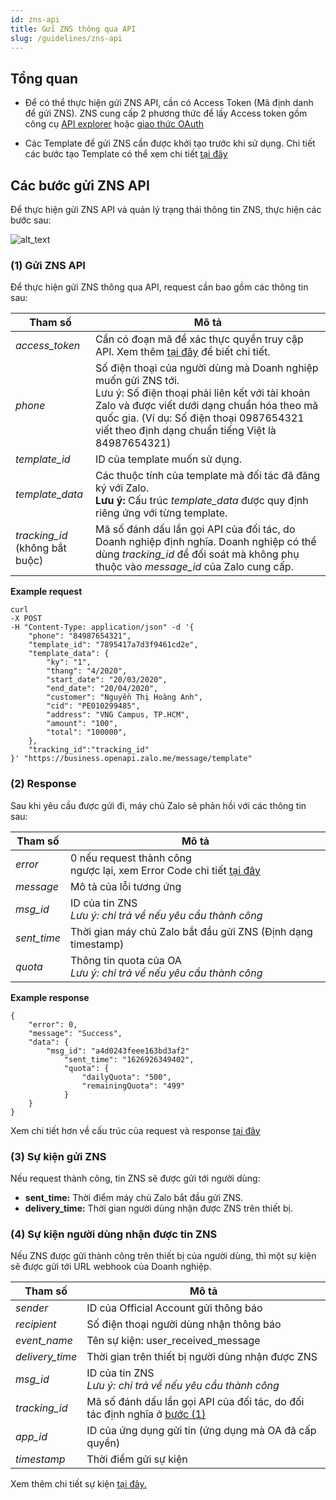 ```yaml
---
id: zns-api
title: Gửi ZNS thông qua API
slug: /guidelines/zns-api
---
```


## Tổng quan

- Để có thể thực hiện gửi ZNS API, cần có Access Token (Mã định danh để gửi ZNS). ZNS cung cấp 2 phương thức để lấy Access token gồm công cụ <ins>[API explorer](https://developers.zalo.me/docs/api/official-account-api/xac-thuc-va-uy-quyen/cach-2-xac-thuc-voi-cong-cu-api-explorer/phuong-thuc-lay-oa-access-token-su-dung-cong-cu-api-explorer-post-5004)</ins> hoặc <ins>[giao thức OAuth](https://developers.zalo.me/docs/api/official-account-api/xac-thuc-va-uy-quyen/cach-1-xac-thuc-voi-giao-thuc-oauth/yeu-cau-cap-moi-oa-access-token-post-4307)</ins>

- Các Template để gửi ZNS cần được khởi tạo trước khi sử dụng. Chi tiết các bước tạo Template có thể xem chi tiết <ins>[tại đây](https://zalo.cloud/blog/huong-dan-tao-mau-thong-bao-zns/aeubd8edy4g6bggevv)</ins>

## Các bước gửi ZNS API

Để thực hiện gửi ZNS API và quản lý trạng thái thông tin ZNS, thực hiện các bước sau:

![alt_text](../images/zns-api/1_1.png "zns api step")

### (1) Gửi ZNS API

Để thực hiện gửi ZNS thông qua API, request cần bao gồm các thông tin sau:

| Tham số                             | Mô tả                                                                                                                                                                                                                                                                |
| ----------------------------------- | -------------------------------------------------------------------------------------------------------------------------------------------------------------------------------------------------------------------------------------------------------------------- |
| _access_token_                      | Cần có đoạn mã để xác thực quyền truy cập API. Xem thêm <ins>[tại đây](https://developers.zalo.me/docs/api/official-account-api/phu-luc/official-account-access-token-post-4307)</ins> để biết chi tiết.                                                             |
| _phone_                             | Số điện thoại của người dùng mà Doanh nghiệp muốn gửi ZNS tới. <br /> Lưu ý: Số điện thoại phải liên kết với tài khoản Zalo và được viết dưới dạng chuẩn hóa theo mã quốc gia. (Ví dụ: Số điện thoại 0987654321 viết theo định dạng chuẩn tiếng Việt là 84987654321) |
| _template_id_                       | ID của template muốn sử dụng.                                                                                                                                                                                                                                        |
| _template_data_                     | Các thuộc tính của template mà đối tác đã đăng ký với Zalo. <br/> **Lưu ý:** Cấu trúc _template_data_ được quy định riêng ứng với từng template.                                                                                                                     |
| _tracking_id_ <br/>(không bắt buộc) | Mã số đánh dấu lần gọi API của đối tác, do Doanh nghiệp định nghĩa. Doanh nghiệp có thể dùng _tracking_id_ để đối soát mà không phụ thuộc vào _message_id_ của Zalo cung cấp.                                                                                        |

**Example request**

```curl
curl
-X POST
-H "Content-Type: application/json" -d '{
    "phone": "84987654321",
    "template_id": "7895417a7d3f9461cd2e",
    "template_data": {
        "ky": "1",
        "thang": "4/2020",
        "start_date": "20/03/2020",
        "end_date": "20/04/2020",
        "customer": "Nguyễn Thị Hoàng Anh",
        "cid": "PE010299485",
        "address": "VNG Campus, TP.HCM",
        "amount": "100",
        "total": "100000",
 	},
    "tracking_id":"tracking_id"
}' "https://business.openapi.zalo.me/message/template"
```

### (2) Response

Sau khi yêu cầu được gửi đi, máy chủ Zalo sẽ phản hồi với các thông tin sau:

| Tham số     | Mô tả                                                                                                                                                                                   |
| ----------- | --------------------------------------------------------------------------------------------------------------------------------------------------------------------------------------- |
| _error_     | 0 nếu request thành công <br />ngược lại, xem Error Code chi tiết <ins>[tại đây](https://developers.zalo.me/docs/api/zalo-notification-service-api/phu-luc/bang-ma-loi-post-5233)</ins> |
| _message_   | Mô tả của lỗi tương ứng                                                                                                                                                                 |
| _msg_id_    | ID của tin ZNS <br /> _Lưu ý: chỉ trả về nếu yêu cầu thành công_                                                                                                                        |
| _sent_time_ | Thời gian máy chủ Zalo bắt đầu gửi ZNS (Định dạng timestamp)                                                                                                                            |
| _quota_     | Thông tin quota của OA <br /> _Lưu ý: chỉ trả về nếu yêu cầu thành công_                                                                                                                |

**Example response**

```
{
    "error": 0,
    "message": "Success",
    "data": {
       	"msg_id": "a4d0243feee163bd3af2"
         	"sent_time": "1626926349402",
         	"quota": {
                "dailyQuota": "500",
                "remainingQuota": "499"
         	}
    }
}
```

Xem chi tiết hơn về cấu trúc của request và response <ins>[tại đây](https://developers.zalo.me/docs/api/zalo-notification-service-api/gui-zns/gui-zns-post-5208)</ins>

### (3) Sự kiện gửi ZNS

Nếu request thành công, tin ZNS sẽ được gửi tới người dùng:

- **sent_time:** Thời điểm máy chủ Zalo bắt đầu gửi ZNS.
- **delivery_time:** Thời gian người dùng nhận được ZNS trên thiết bị.

### (4) Sự kiện người dùng nhận được tin ZNS

Nếu ZNS được gửi thành công trên thiết bị của người dùng, thì một sự kiện sẽ được gửi tới URL webhook của Doanh nghiệp.

| Tham số         | Mô tả                                                                               |
| --------------- | ----------------------------------------------------------------------------------- |
| _sender_        | ID của Official Account gửi thông báo                                               |
| _recipient_     | Số điện thoại người dùng nhận thông báo                                             |
| _event_name_    | Tên sự kiện: user_received_message                                                  |
| _delivery_time_ | Thời gian trên thiết bị người dùng nhận được ZNS                                    |
| _msg_id_        | ID của tin ZNS <br />_Lưu ý: chỉ trả về nếu yêu cầu thành công_                     |
| _tracking_id_   | Mã số đánh dấu lần gọi API của đối tác, do đối tác định nghĩa ở <ins>bước (1)</ins> |
| _app_id_        | ID của ứng dụng gửi tin (ứng dụng mà OA đã cấp quyền)                               |
| _timestamp_     | Thời điểm gửi sự kiện                                                               |

Xem thêm chi tiết sự kiện <ins>[tại đây.](https://developers.zalo.me/docs/api/zalo-notification-service-api/webhook/su-kien-nguoi-dung-nhan-thong-bao-zns-post-5235)</ins>

